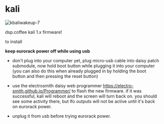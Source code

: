 # kali

![kbaliwakeup-7](https://user-images.githubusercontent.com/326734/182261061-2471d0ba-7678-4e46-93a4-f95b2bcd2673.png)

dsp.coffee kali 1.x firmware!

to install

**keep eurorack power off while using usb** 

* don't plug into your computer yet, plug micro-usb cable into daisy patch submodule, now hold boot button while plugging it into your computer (you can also do this when already plugged in by holding the boot button and then pressing the reset button)

* use the electrosmith daisy web programmer https://electro-smith.github.io/Programmer/ to flash the new firmware. if it was successful, kali will reboot and the screen will turn back on. you should see some activity there, but lfo outputs will not be active until it's back on eurorack power.

* unplug it from usb before trying eurorack power.
